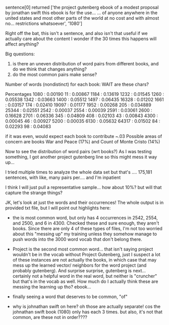 sentence[0] returned ['the project gutenberg ebook of a modest proposal by jonathan swift this ebook is for the use...
 ... of anyone anywhere in the united states and most other parts of the world at no cost and with almost no...
  restrictions whatsoever', '1080']

Right off the bat, this isn't a sentence, and also isn't that useful if we actually care about the content
I wonder if the 30 times this happens will affect anything?

Big questions:
1. is there an uneven distribution of word pairs from different books, and do we think that changes anything?
2. do the most common pairs make sense?

Number of words (nondistinct) for each book:  WAIT are these chars?

Percentages
1080 : 0.00190
11 : 0.00867
1184 : 0.13619
1232 : 0.01545
1260 : 0.05538
1342 : 0.03663
1400 : 0.05512
1497 : 0.06435
16328 : 0.01202
1661 : 0.03157
174 : 0.02410
19097 : 0.01177
1952 : 0.00268
205 : 0.034889
25344 : 0.02551
2542 : 0.00037
2554 : 0.00039
2591 : 0.03061
2600 : 0.16628
2701 : 0.06336
345 : 0.04809
408 : 0.02103
43 : 0.00843
4300 : 0.00045
46 : 0.00927
5200 : 0.00035
6130 : 0.05632
64317 : 0.01502
84 : 0.02293
98 : 0.04083

if it was even, would expect each book to contribute ~.03
Possible areas of concern are books War and Peace (17%) and Count of Monte Cristo (14%)

Now to see the distribution of word pairs (wrt books?)
As I was testing something, I got another project gutenberg line so this might mess it way up...

I tried multiple times to analyze the whole data set but that's .... 175,181 sentences, with like, many pairs per....
and I'm inpatient

I think I will just pull a representative sample... how about 10%? but will that capture the strange things?

JK, let's look at just the words and their occurrences!
The whole output is in provided txt file, but I will point out highlights here:

- the is most common word, but only has 4 occurrences in 2542, 2554, and 2500, and 6 in 4300. Checked these and sure
enough, they aren't books. Since there are only 4 of these types of files, I'm not too worried about this "messing up"
my training unless they somehow manage to push words into the 3000 word vocab that don't belong there.

- Project is the second most common word... that isn't saying project wouldn't be in the vocab without Project Gutenberg,
just I suspect a lot of these instances are not actually the books, in which case that may mess up the learned vector/
neighbors for the word project (and probably gutenberg). And surprise surprise, gutenberg is next... certainly not a
helpful word in the real word, but neither is "cruncher" but that's in the vocab as well. How much do I actually think
these are messing the learning up tho? ebook...

- finally seeing a word that deserves to be common, "of"

- why is johnathan swift on here? oh those are actually separate! cos the johnathan swift book (1080) only has each 3
times. but also, it's not that common, are these not in order????







